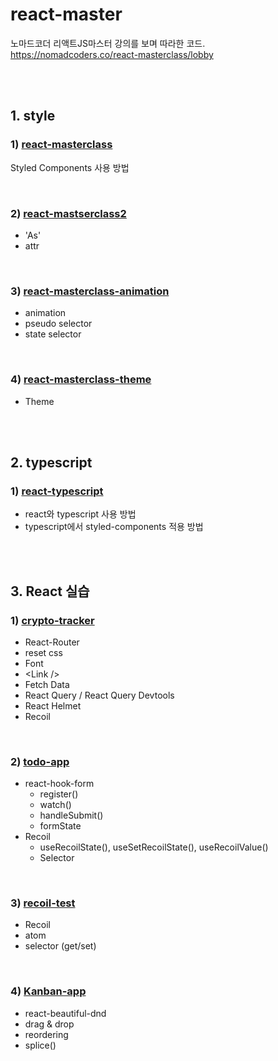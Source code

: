 # react-master
노마드코더 리액트JS마스터 강의를 보며 따라한 코드.  
https://nomadcoders.co/react-masterclass/lobby

<br><br>

## 1. style

### 1) [react-masterclass](https://github.com/yoojh9/react-master/tree/main/react-masterclass)
Styled Components 사용 방법

<br>

### 2) [react-mastserclass2](https://github.com/yoojh9/react-master/tree/main/react-masterclass2)
 - 'As'
 - attr

<br>

### 3) [react-masterclass-animation](https://github.com/yoojh9/react-master/tree/main/react-masterclass-animation)
 - animation
 - pseudo selector
 - state selector

<br>

### 4) [react-masterclass-theme](https://github.com/yoojh9/react-master/tree/main/react-masterclass-theme)
 - Theme

<br><br>

## 2. typescript

### 1) [react-typescript](https://github.com/yoojh9/react-master/tree/main/react-typescript)
 - react와 typescript 사용 방법
 - typescript에서 styled-components 적용 방법

<br><br>

## 3. React 실습

### 1) [crypto-tracker](https://github.com/yoojh9/react-master/tree/main/crypto-tracker)
 - React-Router
 - reset css
 - Font
 - \<Link \/\>
 - Fetch Data
 - React Query / React Query Devtools
 - React Helmet
 - Recoil

 <br>

### 2) [todo-app](https://github.com/yoojh9/react-master/tree/main/todo-app)
 - react-hook-form
   - register()
   - watch()
   - handleSubmit()
   - formState
 - Recoil
   - useRecoilState(), useSetRecoilState(), useRecoilValue()
   - Selector
 
 <br>
 
 ### 3) [recoil-test](https://github.com/yoojh9/react-master/tree/main/recoil-test)
 - Recoil
  - atom
  - selector (get/set) 

 <br>

 ### 4) [Kanban-app](https://github.com/yoojh9/react-master/tree/main/kanban-app)
 - react-beautiful-dnd
  - drag & drop
 - reordering
  - splice()
 
